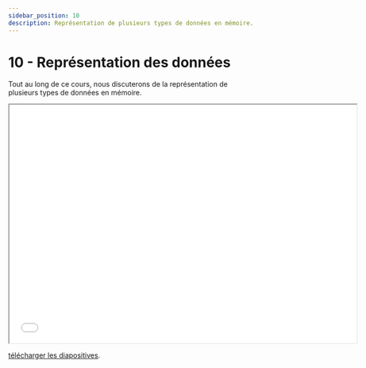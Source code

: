 ```yaml
---
sidebar_position: 10
description: Représentation de plusieurs types de données en mémoire.
---
```


# 10 - Représentation des données

Tout au long de ce cours, nous discuterons de la représentation de plusieurs types de données en mémoire.

<iframe src="/cours/2024/alf_10.pdf" loading="lazy" width="700" height="480">
    Impossible d'afficher le fichier pdf
</iframe>

<a href="/cours/2024/alf_10.pdf">télécharger les diapositives</a>.
